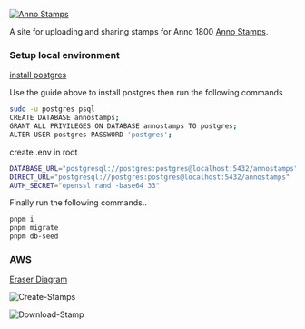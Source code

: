 [![Anno Stamps](https://annostamps.com/anno-stamps-logo.svg)](https://annostamps.com/)

A site for uploading and sharing stamps for Anno 1800
[Anno Stamps](https://annostamps.com).

### Setup local environment

[install postgres](https://www.prisma.io/dataguide/postgresql/setting-up-a-local-postgresql-database)

Use the guide above to install postgres then run the following commands

```bash
sudo -u postgres psql
CREATE DATABASE annostamps;
GRANT ALL PRIVILEGES ON DATABASE annostamps TO postgres;
ALTER USER postgres PASSWORD 'postgres';
```

create .env in root

```sh
DATABASE_URL="postgresql://postgres:postgres@localhost:5432/annostamps"
DIRECT_URL="postgresql://postgres:postgres@localhost:5432/annostamps"
AUTH_SECRET="openssl rand -base64 33"
```

Finally run the following commands..

```sh
pnpm i
pnpm migrate
pnpm db-seed
```

### AWS

[Eraser Diagram](https://app.eraser.io/workspace/7bgyufQrutIRtW89jbxx?origin=share)

![Create-Stamps](https://d16532dqapk4x.cloudfront.net/diagram/annostamps-create.png)

![Download-Stamp](https://d16532dqapk4x.cloudfront.net/diagram/downloads2.png)
